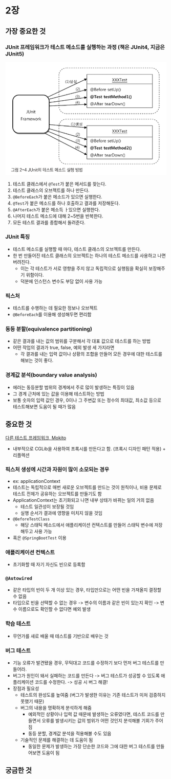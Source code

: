 # 2장
## 가장 중요한 것
### JUnit 프레임워크가 테스트 메소드를 실행하는 과정 (책은 JUnit4, 지금은 JUnit5)
![img.png](img.png)
1. 테스트 클래스에서 `@Test`가 붙은 메서드를 찾는다. 
2. 테스트 클래스의 오브젝트를 하나 만든다.
3. `@BeforeEach`가 붙은 메소드가 있으면 실행한다.
4. `@Test`가 붙은 메소드를 하나 호출하고 결과를 저장해둔다.
5. `@AfterEach`가 붙은 메소득 ㅏ있으면 실행한다.
6. 나머지 테스트 메소드에 대해 2~5번을 반복한다.
7. 모든 테스트 결과를 종합해서 돌려준다. 

### JUnit 특징 
- 테스트 메소드를 실행할 때 마다, 테스트 클래스의 오브젝트를 만든다.
- 한 번 만들어진 테스트 클래스의 오브젝트는 하나의 테스트 메소드를 사용하고 나면 버려진다.
  - 이는 각 테스트가 서로 영향을 주지 않고 독립적으로 실행됨을 확실히 보장해주기 위함이다.
  - 덕분에 인스턴스 변수도 부담 없이 사용 가능 


### 픽스처 
- 테스트를 수행하는 데 필요한 정보나 오브젝트 
- `@BeforeEach`를 이용해 생성해두면 편리함 


### 동등 분할(equivalence partitioning)
- 같은 결과를 내는 값의 범위를 구분해서 각 대표 값으로 테스트를 하는 방법 
- 어떤 작업의 결과가 true, false, 예외 발생 세 가지라면
  - 각 결과를 내는 입력 값이나 상황의 조합을 만들어 모든 경우에 대한 테스트를 해보는 것이 좋다.

### 경계값 분석(boundary value analysis)
- 에러는 동등분할 범위의 경계에서 주로 많이 발생하는 특징이 있음 
- 그 경계 근처에 있는 값을 이용해 테스트하는 방법
- 보통 숫자의 입력 값인 경우, 0이나 그 주변값 또는 정수의 최대값, 최소값 등으로 테스트해보면 도움이 될 때가 많음



## 중요한 것
[다른 테스트 프레임워크, Mokito](https://www.oreilly.com/library/view/mockito-essentials/9781783983605/ch02s03.html)
- 내부적으로 CGLib을 사용하여 프록시를 만든다고 함. (프록시 디자인 패턴 적용) + 리플렉션 

### 픽스처 생성에 시간과 자원이 많이 소모되는 경우 
- ex: applicationContext
- 테스트는 독립적으로 매번 새로운 오브젝트를 만드는 것이 원칙이나, 비용 문제로 테스트 전체가 공유하는 오브젝트를 만들기도 함 
- ApplicationContext는 초기화되고 나면 내부 상태가 바뀌는 일의 거의 없음
  - 테스트 일관성이 보장될 것임 
  - 실행 순서가 결과에 영향을 미치지 않을 것임 
- `@BeforeTestClass`
  - 해당 스태틱 메소드에서 애플리케이션 컨텍스트를 만들어 스태틱 변수에 저장해두고 사용 가능 
- 혹은 `@SpringBootTest` 이용 


### 애플리케이션 컨텍스트 
- 초기화할 때 자기 자신도 빈으로 등록함


### `@Autowired`
- 같은 타입의 빈이 두 개 이상 있는 경우, 타입만으로는 어떤 빈을 가져올지 결정할 수 없음 
- 타입으로 빈을 선택할 수 없는 경우 -> 변수의 이름과 같은 빈이 있는지 확인 -> 변수 이름으로도 확인할 수 없다면 예외 발생 


### 학습 테스트 
- 무언가를 새로 배울 때 테스트를 기반으로 배우는 것 


### 버그 테스트 
- 기능 오류가 발견됐을 경우, 무턱대고 코드를 수정하기 보다 먼저 버그 테스트를 만들어라.
- 버그가 원인이 돼서 실패하는 코드를 만든다 -> 버그 테스트가 성공할 수 있도록 애플리케이션 코드를 수정한다. -> 성공 시 버그 해결!
- 장점과 필요성
  - 테스트의 완성도를 높여줌 (버그가 발생한 이유는 기존 테스트가 미처 검증하지 못했기 때문) 
  - 버그의 내용을 명확하게 분석하게 해줌 
    - 예외적인 상황이나 입력 값 때문에 발생하는 오류였다면, 테스트 코드를 만들면서 오류를 발생시키는 값의 범위가 어떤 것인지 분석해볼 기회가 주어짐 
    - 동등 분할, 경계값 분석을 적용해볼 수도 있음 
  - 기술적인 문제를 해결하는 데 도움이 됨 
    - 동일한 문제가 발생하는 가장 단순한 코드와 그에 대한 버그 테스트를 만들어보면 도움이 됨 


## 궁금한 것 